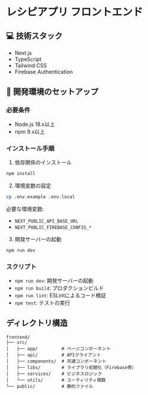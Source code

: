 # レシピアプリ フロントエンド

## 💻 技術スタック

- Next.js
- TypeScript
- Tailwind CSS
- Firebase Authentication

## 🔧 開発環境のセットアップ

### 必要条件

- Node.js 18.x以上
- npm 9.x以上

### インストール手順

1. 依存関係のインストール

```bash
npm install
```

2. 環境変数の設定

```bash
cp .env.example .env.local
```

必要な環境変数:

- `NEXT_PUBLIC_API_BASE_URL`
- `NEXT_PUBLIC_FIREBASE_CONFIG_*`

3. 開発サーバーの起動

```bash
npm run dev
```

### スクリプト

- `npm run dev`: 開発サーバーの起動
- `npm run build`: プロダクションビルド
- `npm run lint`: ESLintによるコード検証
- `npm test`: テストの実行

## ディレクトリ構造

```
frontend/
├── src/
│   ├── app/         # ページコンポーネント
│   ├── api/         # APIクライアント
│   ├── components/  # 共通コンポーネント
│   ├── libs/        # ライブラリ初期化（Firebase等）
│   ├── services/    # ビジネスロジック
│   └── utils/       # ユーティリティ関数
└── public/          # 静的ファイル
```
